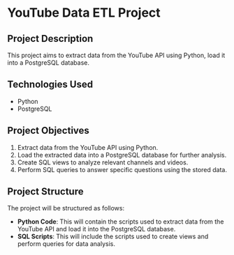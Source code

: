 # YouTube Data ETL Project

## Project Description
This project aims to extract data from the YouTube API using Python, load it into a PostgreSQL database.

## Technologies Used
- Python
- PostgreSQL

## Project Objectives
1. Extract data from the YouTube API using Python.
2. Load the extracted data into a PostgreSQL database for further analysis.
3. Create SQL views to analyze relevant channels and videos.
4. Perform SQL queries to answer specific questions using the stored data.

## Project Structure
The project will be structured as follows:
- **Python Code**: This will contain the scripts used to extract data from the YouTube API and load it into the PostgreSQL database.
- **SQL Scripts**: This will include the scripts used to create views and perform queries for data analysis.
